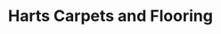 ---
title: "Harts Carpets and Flooring"
url: /ipswich/harts-carpets-and-flooring/
shop: Teppiche
---